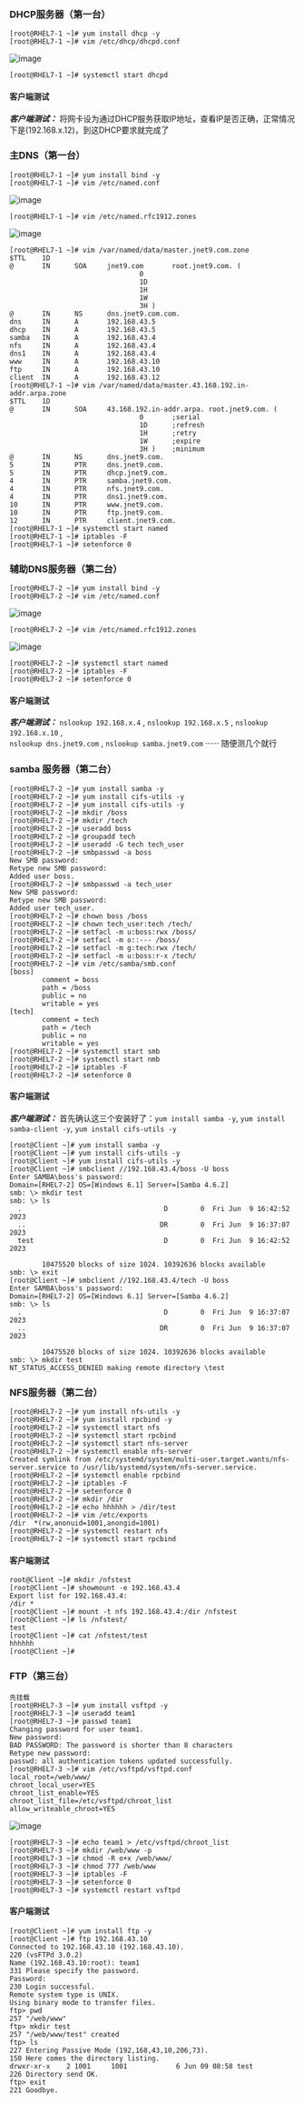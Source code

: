 ### DHCP服务器（第一台）
```
[root@RHEL7-1 ~]# yum install dhcp -y
[root@RHEL7-1 ~]# vim /etc/dhcp/dhcpd.conf
```
![image](https://github.com/ehian-alt/Linux_the_last_exam/assets/79576798/6b2ef776-4751-496e-9ea7-b75bf85ab915)
```
[root@RHEL7-1 ~]# systemctl start dhcpd
```
#### 客户端测试
***客户端测试：*** 将网卡设为通过DHCP服务获取IP地址，查看IP是否正确，正常情况下是(192.168.x.12)，到这DHCP要求就完成了

### 主DNS（第一台）
```
[root@RHEL7-1 ~]# yum install bind -y
[root@RHEL7-1 ~]# vim /etc/named.conf
```
![image](https://github.com/ehian-alt/Linux_the_last_exam/assets/79576798/9d2af465-b989-4639-b74f-398da28216e1)
```
[root@RHEL7-1 ~]# vim /etc/named.rfc1912.zones
```
![image](https://github.com/ehian-alt/Linux_the_last_exam/assets/79576798/0ad76185-524a-46da-9876-2fcef9424a6d)
```
[root@RHEL7-1 ~]# vim /var/named/data/master.jnet9.com.zone
$TTL    1D
@       IN      SOA     jnet9.com       root.jnet9.com. (
                                0
                                1D
                                1H
                                1W
                                3H )
@       IN      NS      dns.jnet9.com.com.
dns     IN      A       192.168.43.5
dhcp    IN      A       192.168.43.5
samba   IN      A       192.168.43.4
nfs     IN      A       192.168.43.4
dns1    IN      A       192.168.43.4
www     IN      A       192.168.43.10
ftp     IN      A       192.168.43.10
client  IN      A       192.168.43.12
[root@RHEL7-1 ~]# vim /var/named/data/master.43.168.192.in-addr.arpa.zone
$TTL    1D
@       IN      SOA     43.168.192.in-addr.arpa. root.jnet9.com. (
                                0       ;serial
                                1D      ;refresh
                                1H      ;retry
                                1W      ;expire
                                3H )    ;minimum
@       IN      NS      dns.jnet9.com.
5       IN      PTR     dns.jnet9.com.
5       IN      PTR     dhcp.jnet9.com.
4       IN      PTR     samba.jnet9.com.
4       IN      PTR     nfs.jnet9.com.
4       IN      PTR     dns1.jnet9.com.
10      IN      PTR     www.jnet9.com.
10      IN      PTR     ftp.jnet9.com.
12      IN      PTR     client.jnet9.com.
[root@RHEL7-1 ~]# systemctl start named
[root@RHEL7-1 ~]# iptables -F
[root@RHEL7-1 ~]# setenforce 0
```
### 辅助DNS服务器（第二台）
```
[root@RHEL7-2 ~]# yum install bind -y
[root@RHEL7-2 ~]# vim /etc/named.conf
```
![image](https://github.com/ehian-alt/Linux_the_last_exam/assets/79576798/9d2af465-b989-4639-b74f-398da28216e1)
```
[root@RHEL7-2 ~]# vim /etc/named.rfc1912.zones
```
![image](https://github.com/ehian-alt/Linux_the_last_exam/assets/79576798/09baedd2-6ab9-46d3-a11a-c26b44269bc7)
```
[root@RHEL7-2 ~]# systemctl start named
[root@RHEL7-2 ~]# iptables -F
[root@RHEL7-2 ~]# setenforce 0
```
#### 客户端测试
***客户端测试：*** `nslookup 192.168.x.4` , `nslookup 192.168.x.5` , `nslookup 192.168.x.10` ,   
`nslookup dns.jnet9.com` , `nslookup samba.jnet9.com` ······ 随便测几个就行

### samba 服务器（第二台）
```
[root@RHEL7-2 ~]# yum install samba -y
[root@RHEL7-2 ~]# yum install cifs-utils -y
[root@RHEL7-2 ~]# yum install cifs-utils -y
[root@RHEL7-2 ~]# mkdir /boss
[root@RHEL7-2 ~]# mkdir /tech
[root@RHEL7-2 ~]# useradd boss
[root@RHEL7-2 ~]# groupadd tech
[root@RHEL7-2 ~]# useradd -G tech tech_user
[root@RHEL7-2 ~]# smbpasswd -a boss
New SMB password:
Retype new SMB password:
Added user boss.
[root@RHEL7-2 ~]# smbpasswd -a tech_user
New SMB password:
Retype new SMB password:
Added user tech_user.
[root@RHEL7-2 ~]# chown boss /boss
[root@RHEL7-2 ~]# chown tech_user:tech /tech/
[root@RHEL7-2 ~]# setfacl -m u:boss:rwx /boss/
[root@RHEL7-2 ~]# setfacl -m o::--- /boss/
[root@RHEL7-2 ~]# setfacl -m g:tech:rwx /tech/
[root@RHEL7-2 ~]# setfacl -m u:boss:r-x /tech/
[root@RHEL7-2 ~]# vim /etc/samba/smb.conf
[boss]
        comment = boss
        path = /boss
        public = no
        writable = yes 
[tech]
        comment = tech
        path = /tech
        public = no
        writable = yes 
[root@RHEL7-2 ~]# systemctl start smb
[root@RHEL7-2 ~]# systemctl start nmb
[root@RHEL7-2 ~]# iptables -F
[root@RHEL7-2 ~]# setenforce 0
```
#### 客户端测试
***客户端测试：*** 首先确认这三个安装好了：`yum install samba -y`, `yum install samba-client -y`, `yum install cifs-utils -y`
```
[root@Client ~]# yum install samba -y
[root@Client ~]# yum install cifs-utils -y
[root@Client ~]# yum install cifs-utils -y
[root@Client ~]# smbclient //192.168.43.4/boss -U boss
Enter SAMBA\boss's password: 
Domain=[RHEL7-2] OS=[Windows 6.1] Server=[Samba 4.6.2]
smb: \> mkdir test
smb: \> ls
  .                                   D        0  Fri Jun  9 16:42:52 2023
  ..                                 DR        0  Fri Jun  9 16:37:07 2023
  test                                D        0  Fri Jun  9 16:42:52 2023

		10475520 blocks of size 1024. 10392636 blocks available
smb: \> exit
[root@Client ~]# smbclient //192.168.43.4/tech -U boss
Enter SAMBA\boss's password: 
Domain=[RHEL7-2] OS=[Windows 6.1] Server=[Samba 4.6.2]
smb: \> ls
  .                                   D        0  Fri Jun  9 16:37:07 2023
  ..                                 DR        0  Fri Jun  9 16:37:07 2023

		10475520 blocks of size 1024. 10392636 blocks available
smb: \> mkdir test
NT_STATUS_ACCESS_DENIED making remote directory \test
```
### NFS服务器（第二台）
```
[root@RHEL7-2 ~]# yum install nfs-utils -y
[root@RHEL7-2 ~]# yum install rpcbind -y
[root@RHEL7-2 ~]# systemctl start nfs
[root@RHEL7-2 ~]# systemctl start rpcbind
[root@RHEL7-2 ~]# systemctl start nfs-server
[root@RHEL7-2 ~]# systemctl enable nfs-server
Created symlink from /etc/systemd/system/multi-user.target.wants/nfs-server.service to /usr/lib/systemd/system/nfs-server.service.
[root@RHEL7-2 ~]# systemctl enable rpcbind
[root@RHEL7-2 ~]# iptables -F
[root@RHEL7-2 ~]# setenforce 0
[root@RHEL7-2 ~]# mkdir /dir
[root@RHEL7-2 ~]# echo hhhhhh > /dir/test
[root@RHEL7-2 ~]# vim /etc/exports
/dir  *(rw,anonuid=1001,anongid=1001)
[root@RHEL7-2 ~]# systemctl restart nfs
[root@RHEL7-2 ~]# systemctl start rpcbind
```
#### 客户端测试
```
root@Client ~]# mkdir /nfstest
[root@Client ~]# showmount -e 192.168.43.4
Export list for 192.168.43.4:
/dir *
[root@Client ~]# mount -t nfs 192.168.43.4:/dir /nfstest
[root@Client ~]# ls /nfstest/
test
[root@Client ~]# cat /nfstest/test 
hhhhhh
[root@Client ~]# 
```

### FTP（第三台）
```
先挂载
[root@RHEL7-3 ~]# yum install vsftpd -y
[root@RHEL7-3 ~]# useradd team1
[root@RHEL7-3 ~]# passwd team1
Changing password for user team1.
New password: 
BAD PASSWORD: The password is shorter than 8 characters
Retype new password: 
passwd: all authentication tokens updated successfully.
[root@RHEL7-3 ~]# vim /etc/vsftpd/vsftpd.conf
local_root=/web/www/
chroot_local_user=YES
chroot_list_enable=YES
chroot_list_file=/etc/vsftpd/chroot_list
allow_writeable_chroot=YES
```
![image](https://github.com/ehian-alt/Linux_the_last_exam/assets/79576798/580e6b44-aa2a-476e-924c-208f0b4dae5d)
```
[root@RHEL7-3 ~]# echo team1 > /etc/vsftpd/chroot_list
[root@RHEL7-3 ~]# mkdir /web/www -p
[root@RHEL7-3 ~]# chmod -R o+x /web/www/
[root@RHEL7-3 ~]# chmod 777 /web/www
[root@RHEL7-3 ~]# iptables -F
[root@RHEL7-3 ~]# setenforce 0
[root@RHEL7-3 ~]# systemctl restart vsftpd
```
#### 客户端测试

```
[root@Client ~]# yum install ftp -y
[root@Client ~]# ftp 192.168.43.10
Connected to 192.168.43.10 (192.168.43.10).
220 (vsFTPd 3.0.2)
Name (192.168.43.10:root): team1
331 Please specify the password.
Password:
230 Login successful.
Remote system type is UNIX.
Using binary mode to transfer files.
ftp> pwd
257 "/web/www"
ftp> mkdir test
257 "/web/www/test" created
ftp> ls
227 Entering Passive Mode (192,168,43,10,206,73).
150 Here comes the directory listing.
drwxr-xr-x    2 1001     1001            6 Jun 09 08:58 test
226 Directory send OK.
ftp> exit
221 Goodbye.
```





